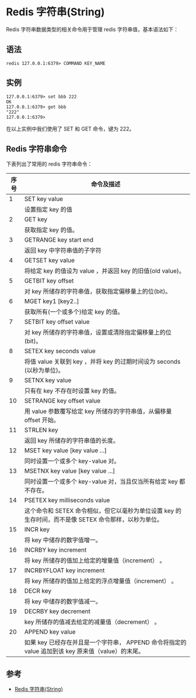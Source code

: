 # Redis 字符串(String)

Redis 字符串数据类型的相关命令用于管理 redis 字符串值，基本语法如下：

## 语法
```
redis 127.0.0.1:6379> COMMAND KEY_NAME
```
## 实例
```
127.0.0.1:6379> set bbb 222
OK
127.0.0.1:6379> get bbb
"222"
127.0.0.1:6379>
```
在以上实例中我们使用了 SET 和 GET 命令，键为 222。

## Redis 字符串命令
下表列出了常用的 redis 字符串命令：

|序号|	命令及描述|
| - | - |
|1|	SET key value|
||设置指定 key 的值|
|2|	GET key|
||获取指定 key 的值。|
|3|	GETRANGE key start end|
||返回 key 中字符串值的子字符|
|4|	GETSET key value|
||将给定 key 的值设为 value ，并返回 key 的旧值(old value)。|
|5	|GETBIT key offset|
||对 key 所储存的字符串值，获取指定偏移量上的位(bit)。|
|6	|MGET key1 [key2..]|
||获取所有(一个或多个)给定 key 的值。|
|7	|SETBIT key offset value|
||对 key 所储存的字符串值，设置或清除指定偏移量上的位(bit)。|
|8	|SETEX key seconds value|
||将值 value 关联到 key ，并将 key 的过期时间设为 seconds (以秒为单位)。|
|9|	SETNX key value|
||只有在 key 不存在时设置 key 的值。|
|10|	SETRANGE key offset value|
||用 value 参数覆写给定 key 所储存的字符串值，从偏移量 offset 开始。|
|11|	STRLEN key|
||返回 key 所储存的字符串值的长度。|
|12|	MSET key value [key value ...]|
||同时设置一个或多个 key-value 对。|
|13|	MSETNX key value [key value ...]|
||同时设置一个或多个 key-value 对，当且仅当所有给定 key 都不存在。|
|14|	PSETEX key milliseconds value|
||这个命令和 SETEX 命令相似，但它以毫秒为单位设置 key 的生存时间，而不是像 SETEX 命令那样，以秒为单位。|
|15|	INCR key|
||将 key 中储存的数字值增一。|
|16|	INCRBY key increment|
||将 key 所储存的值加上给定的增量值（increment） 。|
|17|	INCRBYFLOAT key increment|
||将 key 所储存的值加上给定的浮点增量值（increment） 。|
|18|	DECR key|
||将 key 中储存的数字值减一。|
|19|	DECRBY key decrement|
||key 所储存的值减去给定的减量值（decrement） 。|
|20|	APPEND key value|
||如果 key 已经存在并且是一个字符串， APPEND 命令将指定的 value 追加到该 key 原来值（value）的末尾。|

## 参考
- [Redis 字符串(String)](http://www.runoob.com/redis/redis-strings.html)
